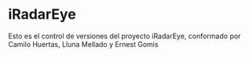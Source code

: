 # iRadarEye
Esto es el control de versiones del proyecto iRadarEye, conformado por Camilo Huertas, Lluna Mellado y Ernest Gomis
